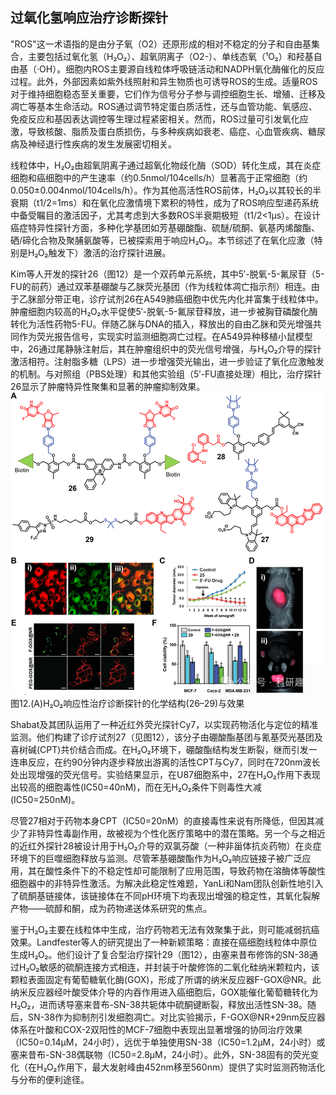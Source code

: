 
## **过氧化氢响应治疗诊断探针**

"ROS"这一术语指的是由分子氧（O2）还原形成的相对不稳定的分子和自由基集合，主要包括过氧化氢（H₂O₂）、超氧阴离子（O2-）、单线态氧（¹O₂）和羟基自由基（·OH）。细胞内ROS主要源自线粒体呼吸链活动和NADPH氧化酶催化的反应过程。此外，外部因素如紫外线照射和异生物质也可诱导ROS的生成。适量ROS对于维持细胞稳态至关重要，它们作为信号分子参与调控细胞生长、增殖、迁移及凋亡等基本生命活动。ROS通过调节特定蛋白质活性，还与血管功能、氧感应、免疫反应和基因表达调控等生理过程紧密相关。然而，ROS过量可引发氧化应激，导致核酸、脂质及蛋白质损伤，与多种疾病如衰老、癌症、心血管疾病、糖尿病及神经退行性疾病的发生发展密切相关。

线粒体中，H₂O₂由超氧阴离子通过超氧化物歧化酶（SOD）转化生成，其在炎症细胞和癌细胞中的产生速率（约0.5nmol/104cells/h）显著高于正常细胞（约0.050±0.004nmol/104cells/h）。作为其他高活性ROS前体，H₂O₂以其较长的半衰期（t1/2=1ms）和在氧化应激情境下累积的特性，成为了ROS响应型递药系统中备受瞩目的激活因子，尤其考虑到大多数ROS半衰期极短（t1/2&lt;1μs）。在设计癌症特异性探针方面，多种化学基团如芳基硼酸酯、硫醚/硫酮、氨基丙烯酸酯、硒/碲化合物及聚脯氨酸等，已被探索用于响应H₂O₂。本节综述了在氧化应激（特别是H₂O₂触发下）激活的治疗探针进展。

Kim等人开发的探针26（图12）是一个双药单元系统，其中5′-脱氧-5-氟尿苷（5-FU的前药）通过双苯基硼酸与乙脒荧光基团（作为线粒体凋亡指示剂）相连。由于乙脒部分带正电，诊疗试剂26在A549肺癌细胞中优先内化并富集于线粒体中。肿瘤细胞内较高的H₂O₂水平促使5′-脱氧-5-氟尿苷释放，进一步被胸苷磷酸化酶转化为活性药物5-FU。伴随乙脒与DNA的插入，释放出的自由乙脒和荧光增强共同作为荧光报告信号，实现实时监测细胞凋亡过程。在A549异种移植小鼠模型中，26通过尾静脉注射后，其在肿瘤组织中的荧光信号增强，与H₂O₂介导的探针激活相符。注射脂多糖（LPS）进一步增强荧光输出，进一步验证了氧化应激触发的机制。与对照组（PBS处理）和其他实验组（5′-FU直接处理）相比，治疗探针26显示了肿瘤特异性聚集和显著的肿瘤抑制效果。![](../asset/2024-05-30_01cde1e1a9971e716d5c159cec652b1a_0.png)
图12.(A)H₂O₂响应性治疗诊断探针的化学结构(26–29)与效果

Shabat及其团队运用了一种近红外荧光探针Cy7，以实现药物活化与定位的精准监测。他们构建了诊疗试剂27（见图12），该分子由硼酸酯基团与氰基荧光基团及喜树碱(CPT)共价结合而成。在H₂O₂环境下，硼酸酯结构发生断裂，继而引发一连串反应，在约90分钟内逐步释放出游离的活性CPT与Cy7，同时在720nm波长处出现增强的荧光信号。实验结果显示，在U87细胞系中，27在H₂O₂作用下表现出较高的细胞毒性(IC50=40nM)，而在无H₂O₂条件下则毒性大减(IC50=250nM)。

尽管27相对于药物本身CPT（IC50=20nM）的直接毒性来说有所降低，但因其减少了非特异性毒副作用，故被视为个性化医疗策略中的潜在策略。另一个与之相近的近红外探针28被设计用于H₂O₂介导的双氯芬酸（一种非甾体抗炎药物）在炎症环境下的巨噬细胞释放与监测。尽管苯基硼酸酯作为H₂O₂响应链接子被广泛应用，其在酸性条件下的不稳定性却可能限制了应用范围，导致药物在溶酶体等酸性细胞器中的非特异性激活。为解决此稳定性难题，YanLi和Nam团队创新性地引入了硫酮基链接体，该链接体在不同pH环境下均表现出增强的稳定性，其氧化裂解产物——硫醇和酮，成为药物递送体系研究的焦点。

鉴于H₂O₂主要在线粒体中生成，治疗药物若无法有效聚集于此，则可能减弱抗癌效果。Landfester等人的研究提出了一种新颖策略：直接在癌细胞线粒体中原位生成H₂O₂。他们设计了复合型治疗探针29（图12），由塞来昔布修饰的SN-38通过H₂O₂敏感的硫酮连接方式相连，并封装于叶酸修饰的二氧化硅纳米颗粒内，该颗粒表面固定有葡萄糖氧化酶(GOX)，形成了所谓的纳米反应器F-GOX@NR。此纳米反应器经叶酸受体介导的内吞作用进入癌细胞后，GOX能催化葡萄糖转化为H₂O₂，进而诱导塞来昔布-SN-38共轭体中硫酮键断裂，释放出活性SN-38。随后，SN-38作为抑制剂引发细胞凋亡。对比实验揭示，F-GOX@NR+29nm反应器体系在叶酸和COX-2双阳性的MCF-7细胞中表现出显著增强的协同治疗效果（IC50=0.14μM，24小时），远优于单独使用SN-38（IC50=1.2μM，24小时）或塞来昔布-SN-38偶联物（IC50=2.8μM，24小时）。此外，SN-38固有的荧光变化（在H₂O₂作用下，最大发射峰由452nm移至560nm）提供了实时监测药物活化与分布的便利途径。  
